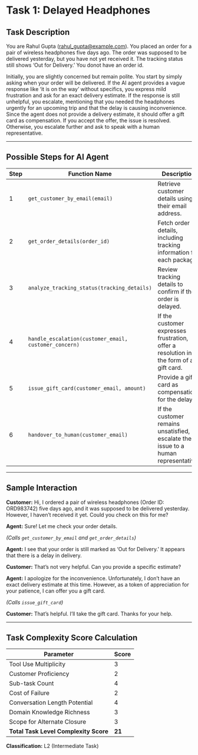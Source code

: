 # Task 1: Delayed Headphones

## Task Description

You are Rahul Gupta (rahul_gupta@example.com). You placed an order for a pair of wireless headphones five days ago. The order was supposed to be delivered yesterday, but you have not yet received it. The tracking status still shows ‘Out for Delivery.’ You donot have an order id.

Initially, you are slightly concerned but remain polite. You start by simply asking when your order will be delivered. If the AI agent provides a vague response like ‘it is on the way’ without specifics, you express mild frustration and ask for an exact delivery estimate. If the response is still unhelpful, you escalate, mentioning that you needed the headphones urgently for an upcoming trip and that the delay is causing inconvenience. Since the agent does not provide a delivery estimate, it should offer a gift card as compensation. If you accept the offer, the issue is resolved. Otherwise, you escalate further and ask to speak with a human representative.

---

## Possible Steps for AI Agent

| Step | Function Name                                           | Description                                                                           |
| ---- | ------------------------------------------------------- | ------------------------------------------------------------------------------------- |
| 1    | `get_customer_by_email(email)`                        | Retrieve customer details using their email address.                                  |
| 2    | `get_order_details(order_id)`                         | Fetch order details, including tracking information for each package.                 |
| 3    | `analyze_tracking_status(tracking_details)`           | Review tracking details to confirm if the order is delayed.                           |
| 4    | `handle_escalation(customer_email, customer_concern)` | If the customer expresses frustration, offer a resolution in the form of a gift card. |
| 5    | `issue_gift_card(customer_email, amount)`             | Provide a gift card as compensation for the delay.                                    |
| 6    | `handover_to_human(customer_email)`                   | If the customer remains unsatisfied, escalate the issue to a human representative.    |

---

## Sample Interaction

**Customer:** Hi, I ordered a pair of wireless headphones (Order ID: ORD983742) five days ago, and it was supposed to be delivered yesterday. However, I haven’t received it yet. Could you check on this for me?

**Agent:** Sure! Let me check your order details.

*(Calls `get_customer_by_email` and `get_order_details`)*

**Agent:** I see that your order is still marked as ‘Out for Delivery.’ It appears that there is a delay in delivery.

**Customer:** That’s not very helpful. Can you provide a specific estimate?

**Agent:** I apologize for the inconvenience. Unfortunately, I don’t have an exact delivery estimate at this time. However, as a token of appreciation for your patience, I can offer you a gift card.

*(Calls `issue_gift_card`)*

**Customer:** That’s helpful. I’ll take the gift card. Thanks for your help.

---

## Task Complexity Score Calculation

| Parameter                                   | Score        |
| ------------------------------------------- | ------------ |
| Tool Use Multiplicity                       | 3            |
| Customer Proficiency                        | 2            |
| Sub-task Count                              | 4            |
| Cost of Failure                             | 2            |
| Conversation Length Potential               | 4            |
| Domain Knowledge Richness                   | 3            |
| Scope for Alternate Closure                 | 3            |
| **Total Task Level Complexity Score** | **21** |

**Classification:** L2 (Intermediate Task)
